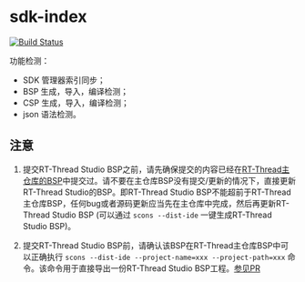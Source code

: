 # sdk-index
[![Build Status](https://travis-ci.com/RT-Thread-Studio/sdk-index.svg?branch=master)](https://travis-ci.com/RT-Thread-Studio/sdk-index)

功能检测：

- SDK 管理器索引同步；
- BSP 生成，导入，编译检测；
- CSP 生成，导入，编译检测；
- json 语法检测。

## 注意

1. 提交RT-Thread Studio BSP之前，请先确保提交的内容已经在[RT-Thread主仓库的BSP](https://github.com/RT-Thread/rt-thread/tree/master/bsp)中提交过。请不要在主仓库BSP没有提交/更新的情况下，直接更新RT-Thread Studio的BSP。即RT-Thread Studio BSP不能超前于RT-Thread主仓库BSP，任何bug或者源码更新应当先在主仓库中完成，然后再更新RT-Thread Studio BSP (可以通过 `scons --dist-ide` 一键生成RT-Thread Studio BSP)。

2. 提交RT-Thread Studio BSP前，请确认该BSP在RT-Thread主仓库BSP中可以正确执行 `scons --dist-ide --project-name=xxx --project-path=xxx` 命令。该命令用于直接导出一份RT-Thread Studio BSP工程。[参见PR](https://github.com/RT-Thread/rt-thread/pull/4245)
